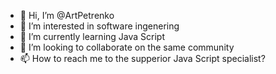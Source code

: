 - 👋 Hi, I’m @ArtPetrenko
- 👀 I’m interested in software ingenering
- 🌱 I’m currently learning Java Script
- 💞️ I’m looking to collaborate on the same community
- 📫 How to reach me to the supperior Java Script specialist?

<!---
ArtPetrenko/ArtPetrenko is a ✨ special ✨ repository because its `README.md` (this file) appears on your GitHub profile.
You can click the Preview link to take a look at your changes.
--->
